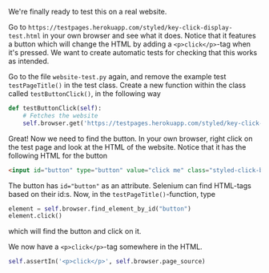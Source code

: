 We're finally ready to test this on a real website. 

Go to `https://testpages.herokuapp.com/styled/key-click-display-test.html` in your own browser and see what it does. Notice that it features a button which will change the HTML by adding a `<p>click</p>`-tag when it's pressed. We want to create automatic tests for checking that this works as intended.

Go to the file `website-test.py` again, and remove the example test `testPageTitle()` in the test class. Create a new function within the class called `testButtonClick()`, in the following way

```python
def testButtonClick(self):
    # Fetches the website
    self.browser.get('https://testpages.herokuapp.com/styled/key-click-display-test.html')
```

Great! Now we need to find the button. In your own browser, right click on the test page and look at the HTML of the website. Notice that it has the following HTML for the button

```html
<input id="button" type="button" value="click me" class="styled-click-button">
```

The button has `id="button"` as an attribute. Selenium can find HTML-tags based on their id:s. Now, in the `testPageTitle()`-function, type

```python 
element = self.browser.find_element_by_id("button")
element.click()
```

which will find the button and click on it.

We now have a `<p>click</p>`-tag somewhere in the HTML.

```python
self.assertIn('<p>click</p>', self.browser.page_source)
```


